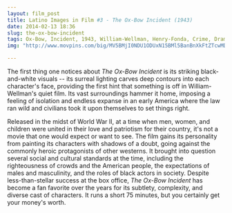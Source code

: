 ```yaml
---
layout: film_post
title: Latino Images in Film #3 - The Ox-Bow Incident (1943)
date: 2014-02-13 18:36 
slug: the-ox-bow-incident
tags: Ox-Bow, Incident, 1943, William-Wellman, Henry-Fonda, Crime, Drama, Western
img: "http://www.movpins.com/big/MV5BMjI0NDU1ODUxN15BMl5BanBnXkFtZTcwMDAzNjQ5Ng/still-of-dana-andrews-in-the-ox-bow-incident-(1943)-large-picture.jpg"

---
```


The first thing one notices about _The Ox-Bow Incident_ is its striking black-and-white visuals -- its surreal lighting carves deep contours into each character's face, providing the first hint that something is off in William-Wellman's quiet film. Its vast surroundings hammer it home, imposing a feeling of isolation and endless expanse in an early America where the law ran wild and civilians took it upon themselves to set things right. 

Released in the midst of World War II, at a time when men, women, and children were united in their love and patriotism for their country, it's not a movie that one would expect or want to see. The film gains its personality from painting its characters with shadows of a doubt, going against the commonly heroic protagonists of other westerns. It brought into question several social and cultural standards at the time, including the righteousness of crowds and the American people, the expectations of males and masculinity, and the roles of black actors in society. Despite less-than-stellar success at the box office, _The Ox-Bow Incident_ has become a fan favorite over the years for its subtlety, complexity, and diverse cast of characters. It runs a short 75 minutes, but you certainly get your money's worth.